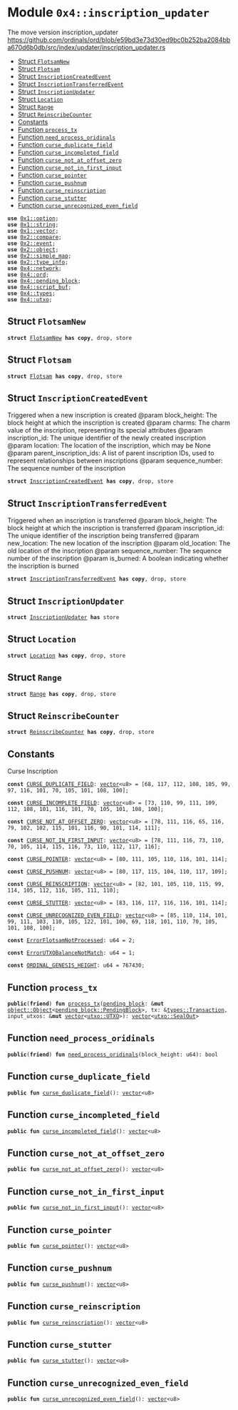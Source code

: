
<a id="0x4_inscription_updater"></a>

# Module `0x4::inscription_updater`

The move version inscription_updater
https://github.com/ordinals/ord/blob/e59bd3e73d30ed9bc0b252ba2084bba670d6b0db/src/index/updater/inscription_updater.rs


-  [Struct `FlotsamNew`](#0x4_inscription_updater_FlotsamNew)
-  [Struct `Flotsam`](#0x4_inscription_updater_Flotsam)
-  [Struct `InscriptionCreatedEvent`](#0x4_inscription_updater_InscriptionCreatedEvent)
-  [Struct `InscriptionTransferredEvent`](#0x4_inscription_updater_InscriptionTransferredEvent)
-  [Struct `InscriptionUpdater`](#0x4_inscription_updater_InscriptionUpdater)
-  [Struct `Location`](#0x4_inscription_updater_Location)
-  [Struct `Range`](#0x4_inscription_updater_Range)
-  [Struct `ReinscribeCounter`](#0x4_inscription_updater_ReinscribeCounter)
-  [Constants](#@Constants_0)
-  [Function `process_tx`](#0x4_inscription_updater_process_tx)
-  [Function `need_process_oridinals`](#0x4_inscription_updater_need_process_oridinals)
-  [Function `curse_duplicate_field`](#0x4_inscription_updater_curse_duplicate_field)
-  [Function `curse_incompleted_field`](#0x4_inscription_updater_curse_incompleted_field)
-  [Function `curse_not_at_offset_zero`](#0x4_inscription_updater_curse_not_at_offset_zero)
-  [Function `curse_not_in_first_input`](#0x4_inscription_updater_curse_not_in_first_input)
-  [Function `curse_pointer`](#0x4_inscription_updater_curse_pointer)
-  [Function `curse_pushnum`](#0x4_inscription_updater_curse_pushnum)
-  [Function `curse_reinscription`](#0x4_inscription_updater_curse_reinscription)
-  [Function `curse_stutter`](#0x4_inscription_updater_curse_stutter)
-  [Function `curse_unrecognized_even_field`](#0x4_inscription_updater_curse_unrecognized_even_field)


<pre><code><b>use</b> <a href="">0x1::option</a>;
<b>use</b> <a href="">0x1::string</a>;
<b>use</b> <a href="">0x1::vector</a>;
<b>use</b> <a href="">0x2::compare</a>;
<b>use</b> <a href="">0x2::event</a>;
<b>use</b> <a href="">0x2::object</a>;
<b>use</b> <a href="">0x2::simple_map</a>;
<b>use</b> <a href="">0x2::type_info</a>;
<b>use</b> <a href="network.md#0x4_network">0x4::network</a>;
<b>use</b> <a href="ord.md#0x4_ord">0x4::ord</a>;
<b>use</b> <a href="pending_block.md#0x4_pending_block">0x4::pending_block</a>;
<b>use</b> <a href="script_buf.md#0x4_script_buf">0x4::script_buf</a>;
<b>use</b> <a href="types.md#0x4_types">0x4::types</a>;
<b>use</b> <a href="utxo.md#0x4_utxo">0x4::utxo</a>;
</code></pre>



<a id="0x4_inscription_updater_FlotsamNew"></a>

## Struct `FlotsamNew`



<pre><code><b>struct</b> <a href="inscription_updater.md#0x4_inscription_updater_FlotsamNew">FlotsamNew</a> <b>has</b> <b>copy</b>, drop, store
</code></pre>



<a id="0x4_inscription_updater_Flotsam"></a>

## Struct `Flotsam`



<pre><code><b>struct</b> <a href="inscription_updater.md#0x4_inscription_updater_Flotsam">Flotsam</a> <b>has</b> <b>copy</b>, drop, store
</code></pre>



<a id="0x4_inscription_updater_InscriptionCreatedEvent"></a>

## Struct `InscriptionCreatedEvent`

Triggered when a new inscription is created
@param block_height: The block height at which the inscription is created
@param charms: The charm value of the inscription, representing its special attributes
@param inscription_id: The unique identifier of the newly created inscription
@param location: The location of the inscription, which may be None
@param parent_inscription_ids: A list of parent inscription IDs, used to represent relationships between inscriptions
@param sequence_number: The sequence number of the inscription


<pre><code><b>struct</b> <a href="inscription_updater.md#0x4_inscription_updater_InscriptionCreatedEvent">InscriptionCreatedEvent</a> <b>has</b> <b>copy</b>, drop, store
</code></pre>



<a id="0x4_inscription_updater_InscriptionTransferredEvent"></a>

## Struct `InscriptionTransferredEvent`

Triggered when an inscription is transferred
@param block_height: The block height at which the inscription is transferred
@param inscription_id: The unique identifier of the inscription being transferred
@param new_location: The new location of the inscription
@param old_location: The old location of the inscription
@param sequence_number: The sequence number of the inscription
@param is_burned: A boolean indicating whether the inscription is burned


<pre><code><b>struct</b> <a href="inscription_updater.md#0x4_inscription_updater_InscriptionTransferredEvent">InscriptionTransferredEvent</a> <b>has</b> <b>copy</b>, drop, store
</code></pre>



<a id="0x4_inscription_updater_InscriptionUpdater"></a>

## Struct `InscriptionUpdater`



<pre><code><b>struct</b> <a href="inscription_updater.md#0x4_inscription_updater_InscriptionUpdater">InscriptionUpdater</a> <b>has</b> store
</code></pre>



<a id="0x4_inscription_updater_Location"></a>

## Struct `Location`



<pre><code><b>struct</b> <a href="inscription_updater.md#0x4_inscription_updater_Location">Location</a> <b>has</b> <b>copy</b>, drop, store
</code></pre>



<a id="0x4_inscription_updater_Range"></a>

## Struct `Range`



<pre><code><b>struct</b> <a href="inscription_updater.md#0x4_inscription_updater_Range">Range</a> <b>has</b> <b>copy</b>, drop, store
</code></pre>



<a id="0x4_inscription_updater_ReinscribeCounter"></a>

## Struct `ReinscribeCounter`



<pre><code><b>struct</b> <a href="inscription_updater.md#0x4_inscription_updater_ReinscribeCounter">ReinscribeCounter</a> <b>has</b> <b>copy</b>, drop, store
</code></pre>



<a id="@Constants_0"></a>

## Constants


<a id="0x4_inscription_updater_CURSE_DUPLICATE_FIELD"></a>

Curse Inscription


<pre><code><b>const</b> <a href="inscription_updater.md#0x4_inscription_updater_CURSE_DUPLICATE_FIELD">CURSE_DUPLICATE_FIELD</a>: <a href="">vector</a>&lt;u8&gt; = [68, 117, 112, 108, 105, 99, 97, 116, 101, 70, 105, 101, 108, 100];
</code></pre>



<a id="0x4_inscription_updater_CURSE_INCOMPLETE_FIELD"></a>



<pre><code><b>const</b> <a href="inscription_updater.md#0x4_inscription_updater_CURSE_INCOMPLETE_FIELD">CURSE_INCOMPLETE_FIELD</a>: <a href="">vector</a>&lt;u8&gt; = [73, 110, 99, 111, 109, 112, 108, 101, 116, 101, 70, 105, 101, 108, 100];
</code></pre>



<a id="0x4_inscription_updater_CURSE_NOT_AT_OFFSET_ZERO"></a>



<pre><code><b>const</b> <a href="inscription_updater.md#0x4_inscription_updater_CURSE_NOT_AT_OFFSET_ZERO">CURSE_NOT_AT_OFFSET_ZERO</a>: <a href="">vector</a>&lt;u8&gt; = [78, 111, 116, 65, 116, 79, 102, 102, 115, 101, 116, 90, 101, 114, 111];
</code></pre>



<a id="0x4_inscription_updater_CURSE_NOT_IN_FIRST_INPUT"></a>



<pre><code><b>const</b> <a href="inscription_updater.md#0x4_inscription_updater_CURSE_NOT_IN_FIRST_INPUT">CURSE_NOT_IN_FIRST_INPUT</a>: <a href="">vector</a>&lt;u8&gt; = [78, 111, 116, 73, 110, 70, 105, 114, 115, 116, 73, 110, 112, 117, 116];
</code></pre>



<a id="0x4_inscription_updater_CURSE_POINTER"></a>



<pre><code><b>const</b> <a href="inscription_updater.md#0x4_inscription_updater_CURSE_POINTER">CURSE_POINTER</a>: <a href="">vector</a>&lt;u8&gt; = [80, 111, 105, 110, 116, 101, 114];
</code></pre>



<a id="0x4_inscription_updater_CURSE_PUSHNUM"></a>



<pre><code><b>const</b> <a href="inscription_updater.md#0x4_inscription_updater_CURSE_PUSHNUM">CURSE_PUSHNUM</a>: <a href="">vector</a>&lt;u8&gt; = [80, 117, 115, 104, 110, 117, 109];
</code></pre>



<a id="0x4_inscription_updater_CURSE_REINSCRIPTION"></a>



<pre><code><b>const</b> <a href="inscription_updater.md#0x4_inscription_updater_CURSE_REINSCRIPTION">CURSE_REINSCRIPTION</a>: <a href="">vector</a>&lt;u8&gt; = [82, 101, 105, 110, 115, 99, 114, 105, 112, 116, 105, 111, 110];
</code></pre>



<a id="0x4_inscription_updater_CURSE_STUTTER"></a>



<pre><code><b>const</b> <a href="inscription_updater.md#0x4_inscription_updater_CURSE_STUTTER">CURSE_STUTTER</a>: <a href="">vector</a>&lt;u8&gt; = [83, 116, 117, 116, 116, 101, 114];
</code></pre>



<a id="0x4_inscription_updater_CURSE_UNRECOGNIZED_EVEN_FIELD"></a>



<pre><code><b>const</b> <a href="inscription_updater.md#0x4_inscription_updater_CURSE_UNRECOGNIZED_EVEN_FIELD">CURSE_UNRECOGNIZED_EVEN_FIELD</a>: <a href="">vector</a>&lt;u8&gt; = [85, 110, 114, 101, 99, 111, 103, 110, 105, 122, 101, 100, 69, 118, 101, 110, 70, 105, 101, 108, 100];
</code></pre>



<a id="0x4_inscription_updater_ErrorFlotsamNotProcessed"></a>



<pre><code><b>const</b> <a href="inscription_updater.md#0x4_inscription_updater_ErrorFlotsamNotProcessed">ErrorFlotsamNotProcessed</a>: u64 = 2;
</code></pre>



<a id="0x4_inscription_updater_ErrorUTXOBalanceNotMatch"></a>



<pre><code><b>const</b> <a href="inscription_updater.md#0x4_inscription_updater_ErrorUTXOBalanceNotMatch">ErrorUTXOBalanceNotMatch</a>: u64 = 1;
</code></pre>



<a id="0x4_inscription_updater_ORDINAL_GENESIS_HEIGHT"></a>



<pre><code><b>const</b> <a href="inscription_updater.md#0x4_inscription_updater_ORDINAL_GENESIS_HEIGHT">ORDINAL_GENESIS_HEIGHT</a>: u64 = 767430;
</code></pre>



<a id="0x4_inscription_updater_process_tx"></a>

## Function `process_tx`



<pre><code><b>public</b>(<b>friend</b>) <b>fun</b> <a href="inscription_updater.md#0x4_inscription_updater_process_tx">process_tx</a>(<a href="pending_block.md#0x4_pending_block">pending_block</a>: &<b>mut</b> <a href="_Object">object::Object</a>&lt;<a href="pending_block.md#0x4_pending_block_PendingBlock">pending_block::PendingBlock</a>&gt;, tx: &<a href="types.md#0x4_types_Transaction">types::Transaction</a>, input_utxos: &<b>mut</b> <a href="">vector</a>&lt;<a href="utxo.md#0x4_utxo_UTXO">utxo::UTXO</a>&gt;): <a href="">vector</a>&lt;<a href="utxo.md#0x4_utxo_SealOut">utxo::SealOut</a>&gt;
</code></pre>



<a id="0x4_inscription_updater_need_process_oridinals"></a>

## Function `need_process_oridinals`



<pre><code><b>public</b>(<b>friend</b>) <b>fun</b> <a href="inscription_updater.md#0x4_inscription_updater_need_process_oridinals">need_process_oridinals</a>(block_height: u64): bool
</code></pre>



<a id="0x4_inscription_updater_curse_duplicate_field"></a>

## Function `curse_duplicate_field`



<pre><code><b>public</b> <b>fun</b> <a href="inscription_updater.md#0x4_inscription_updater_curse_duplicate_field">curse_duplicate_field</a>(): <a href="">vector</a>&lt;u8&gt;
</code></pre>



<a id="0x4_inscription_updater_curse_incompleted_field"></a>

## Function `curse_incompleted_field`



<pre><code><b>public</b> <b>fun</b> <a href="inscription_updater.md#0x4_inscription_updater_curse_incompleted_field">curse_incompleted_field</a>(): <a href="">vector</a>&lt;u8&gt;
</code></pre>



<a id="0x4_inscription_updater_curse_not_at_offset_zero"></a>

## Function `curse_not_at_offset_zero`



<pre><code><b>public</b> <b>fun</b> <a href="inscription_updater.md#0x4_inscription_updater_curse_not_at_offset_zero">curse_not_at_offset_zero</a>(): <a href="">vector</a>&lt;u8&gt;
</code></pre>



<a id="0x4_inscription_updater_curse_not_in_first_input"></a>

## Function `curse_not_in_first_input`



<pre><code><b>public</b> <b>fun</b> <a href="inscription_updater.md#0x4_inscription_updater_curse_not_in_first_input">curse_not_in_first_input</a>(): <a href="">vector</a>&lt;u8&gt;
</code></pre>



<a id="0x4_inscription_updater_curse_pointer"></a>

## Function `curse_pointer`



<pre><code><b>public</b> <b>fun</b> <a href="inscription_updater.md#0x4_inscription_updater_curse_pointer">curse_pointer</a>(): <a href="">vector</a>&lt;u8&gt;
</code></pre>



<a id="0x4_inscription_updater_curse_pushnum"></a>

## Function `curse_pushnum`



<pre><code><b>public</b> <b>fun</b> <a href="inscription_updater.md#0x4_inscription_updater_curse_pushnum">curse_pushnum</a>(): <a href="">vector</a>&lt;u8&gt;
</code></pre>



<a id="0x4_inscription_updater_curse_reinscription"></a>

## Function `curse_reinscription`



<pre><code><b>public</b> <b>fun</b> <a href="inscription_updater.md#0x4_inscription_updater_curse_reinscription">curse_reinscription</a>(): <a href="">vector</a>&lt;u8&gt;
</code></pre>



<a id="0x4_inscription_updater_curse_stutter"></a>

## Function `curse_stutter`



<pre><code><b>public</b> <b>fun</b> <a href="inscription_updater.md#0x4_inscription_updater_curse_stutter">curse_stutter</a>(): <a href="">vector</a>&lt;u8&gt;
</code></pre>



<a id="0x4_inscription_updater_curse_unrecognized_even_field"></a>

## Function `curse_unrecognized_even_field`



<pre><code><b>public</b> <b>fun</b> <a href="inscription_updater.md#0x4_inscription_updater_curse_unrecognized_even_field">curse_unrecognized_even_field</a>(): <a href="">vector</a>&lt;u8&gt;
</code></pre>
